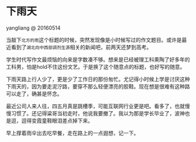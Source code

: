 # 下雨天

yangliang @ 20160514


当敲下`北方的雨`这个标题的时候，突然发现像是小时候写过的作文题目。或许是最近看到了`湖北向中西部调剂生源`相关的新闻吧，前两天还梦到高考。

学生时代写作文最烦恼的向来是字数凑不够。想来是已经被理工科熏陶了好多年的工科男，怕是hold不住这份文艺。于是换了这个随意点的标题，也好写的随意。

下雨天路上行人少了，更是少了工作日的那份匆忙。尤记得小时候上学是讨厌这种下雨天的，因为要走泥泞路，要穿不那么轻便漂亮的胶鞋。现在想是很难有这种路可以走了，确甚是怀念。

最近公司人来人往，四五月真是跳槽季，可能互联网行业更是吧。看多了，也就慢慢习惯了。还记得粱哥当初走时，他说我要撤了。我以为那是学长毕业了，波神也是逗，逗得变霞童鞋眼泪差点掉下来。


早上撑着雨伞出去吃早餐，走在路上的一点遐想，记一下。